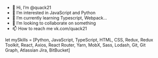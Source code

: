 - 👋 Hi, I’m @quack21
- 👀 I’m interested in JavaScript and Python
- 🌱 I’m currently learning Typescript, Webpack...
- 💞️ I’m looking to collaborate on something
- 📫 How to reach me vk.com/quack21

let mySkills = [Python, JavaScript, TypeScript, HTML, CSS, Redux, Redux Toolkit, React, Axios, React Router, Yarn, MobX, Sass, Lodash, Git, Git Graph, Atlassian Jira, BitBucket]

